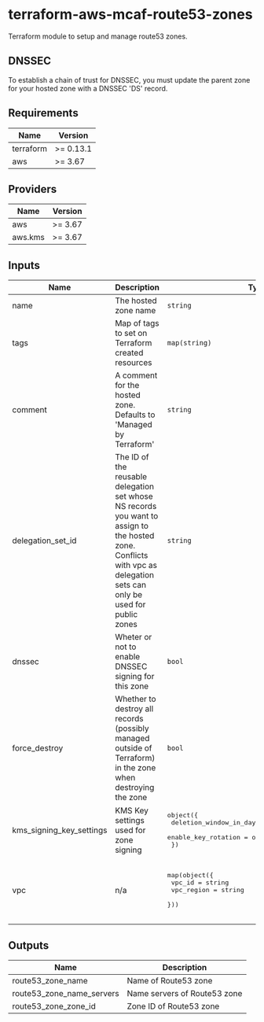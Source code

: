 # terraform-aws-mcaf-route53-zones

Terraform module to setup and manage route53 zones.

## DNSSEC

To establish a chain of trust for DNSSEC, you must update the parent zone for your hosted zone with a DNSSEC 'DS' record.

<!--- BEGIN_TF_DOCS --->
## Requirements

| Name | Version |
|------|---------|
| terraform | >= 0.13.1 |
| aws | >= 3.67 |

## Providers

| Name | Version |
|------|---------|
| aws | >= 3.67 |
| aws.kms | >= 3.67 |

## Inputs

| Name | Description | Type | Default | Required |
|------|-------------|------|---------|:--------:|
| name | The hosted zone name | `string` | n/a | yes |
| tags | Map of tags to set on Terraform created resources | `map(string)` | n/a | yes |
| comment | A comment for the hosted zone. Defaults to 'Managed by Terraform' | `string` | `null` | no |
| delegation\_set\_id | The ID of the reusable delegation set whose NS records you want to assign to the hosted zone. Conflicts with vpc as delegation sets can only be used for public zones | `string` | `null` | no |
| dnssec | Wheter or not to enable DNSSEC signing for this zone | `bool` | `false` | no |
| force\_destroy | Whether to destroy all records (possibly managed outside of Terraform) in the zone when destroying the zone | `bool` | `false` | no |
| kms\_signing\_key\_settings | KMS Key settings used for zone signing | <pre>object({<br>    deletion_window_in_days = optional(number, 30)<br>    enable_key_rotation     = optional(bool, true)<br>  })</pre> | `{}` | no |
| vpc | n/a | <pre>map(object({<br>    vpc_id     = string<br>    vpc_region = string<br>  }))</pre> | <pre>{<br>  "key": {<br>    "vpc_id": null,<br>    "vpc_region": null<br>  }<br>}</pre> | no |

## Outputs

| Name | Description |
|------|-------------|
| route53\_zone\_name | Name of Route53 zone |
| route53\_zone\_name\_servers | Name servers of Route53 zone |
| route53\_zone\_zone\_id | Zone ID of Route53 zone |

<!--- END_TF_DOCS --->
